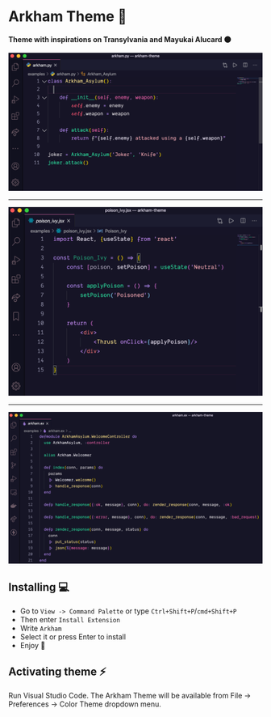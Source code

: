 # Arkham Theme 🦇
#### Theme with inspirations on Transylvania and Mayukai Alucard 🌑

![Theme in action](https://github.com/lucasmsa/arkham-theme/raw/HEAD/screenshots/Screenshot.png)

---

![Theme in action 2](https://github.com/lucasmsa/arkham-theme/raw/HEAD/screenshots/ScreenShot_2.png)

---

![Theme in action 3](https://github.com/lucasmsa/arkham-theme/raw/HEAD/screenshots/Screenshot_3.png)


## Installing 💻

-  Go to `View -> Command Palette` or type `Ctrl+Shift+P`/`cmd+Shift+P`
-  Then enter `Install Extension`
-  Write `Arkham`
-  Select it or press Enter to install
-  Enjoy 🎉

## Activating theme ⚡️

Run Visual Studio Code. The Arkham Theme will be available from File -> Preferences -> Color Theme dropdown menu.
